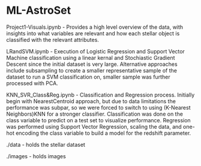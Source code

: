 # ML-AstroSet

Project1-Visuals.ipynb - Provides a high level overview of the data, with insights into what variables are relevant and how each stellar object is classified with the relevant attributes. 

LRandSVM.ipynb - Execution of Logistic Regression and Support Vector Machine classification using a linear kernal and Stochiastic Gradient Descent since the initial dataset is very large. Alternative approaches include subsampling to create a smaller representative sample of the dataset to run a SVM classification on, smaller sample was further processed with PCA. 

KNN_SVR_Class&Reg.ipynb - Classification and Regression process. Initially begin with NearestCentroid approach, but due to data limitations the performance was subpar, so we were forced to switch to using (K-Nearest Neighbors)KNN for a stronger classifier. Classification was done on the class variable to predict on a test set to visualize performance. Regression was performed using Support Vector Regression, scaling the data, and one-hot encoding the class variable to build a model for the redshift parameter. 

./data - holds the stellar dataset

./images - holds images

